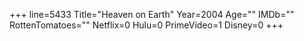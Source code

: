 +++
line=5433
Title="Heaven on Earth"
Year=2004
Age=""
IMDb=""
RottenTomatoes=""
Netflix=0
Hulu=0
PrimeVideo=1
Disney=0
+++

